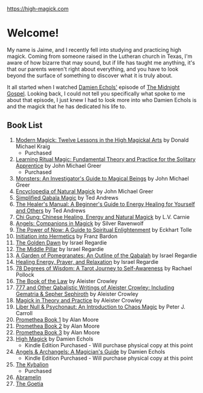 https://high-magick.com

# Welcome!

My name is Jaime, and I recently fell into studying and practicing high magick. Coming from someone raised in the Lutheran church in Texas, I'm aware of how bizarre that may sound, but if life has taught me anything, it's that our parents weren't right about everything, and you have to look beyond the surface of something to discover what it is truly about. 

It all started when I watched [Damien Echols'](https://damienechols.com/) episode of [The Midnight Gospel](http://www.duncantrussell.com/midnightgospel-damienechols). Looking back, I could not tell you specifically what spoke to me about that episode, I just knew I had to look more into who Damien Echols is and the magick that he has dedicated his life to.

## Book List

1. [Modern Magick: Twelve Lessons in the High Magickal Arts](https://www.amazon.com/Modern-Magick-Twelve-Lessons-Magickal/dp/0738715786) by Donald Michael Kraig
    * Purchased
2. [Learning Ritual Magic: Fundamental Theory and Practice for the Solitary Apprentice](https://www.amazon.com/Learning-Ritual-Magic-Fundamental-Apprentice/dp/1578633184) by John Michael Greer
    * Purchased
3. [Monsters: An Investigator's Guide to Magical Beings](https://www.amazon.com/Monsters-Investigators-Guide-Magical-Beings/dp/0738700509) by John Michael Greer
4. [Encyclopedia of Natural Magick](https://www.amazon.com/Encyclopedia-Natural-Magic-Michael-Greer/dp/0738706744) by John Michael Greer
5. [Simplified Qabala Magic](https://www.amazon.com/Simplified-Qabala-Andrews-29-May-2003-Paperback/dp/B012HTM694) by Ted Andrews
6. [The Healer's Manual: A Beginner's Guide to Energy Healing for Yourself and Others](https://www.amazon.com/Healers-Manual-Beginners-Yourself-Llewellyns/dp/0875420079) by Ted Andrews
7. [Chi Gung: Chinese Healing, Energy and Natural Magick](https://www.amazon.com/Chi-Gung-Chinese-Healing-Natural/dp/1567181139) by L.V. Carnie
8. [Angels: Companions in Magick](https://www.amazon.com/Angels-Companions-Magick-Silver-RavenWolf/dp/1567187242) by Silver Ravenwolf
9. [The Power of Now: A Guide to Spiritual Enlightenment](https://www.amazon.com/Power-Now-Guide-Spiritual-Enlightenment/dp/1577314808) by Eckhart Tolle
10. [Initiation into Hermetics](https://www.amazon.com/Initiation-into-Hermetics-Franz-Bardon/dp/1885928122) by Franz Bardon
11. [The Golden Dawn](https://www.amazon.com/dp/0738743992) by Israel Regardie
12. [The Middle Pillar](https://www.amazon.com/Middle-Pillar-Israel-Regardie/dp/1561845515) by Israel Regardie
13. [A Garden of Pomegranates: An Outline of the Qabalah](https://www.amazon.com/Garden-Pomegranates-Outline-Qabalah/dp/1561845523) by Israel Regardie
14. [Healing Energy, Prayer, and Relaxation](https://www.amazon.com/Healing-Energy-Prayer-Relaxation-Regardie/dp/1561841838) by Israel Regardie
15. [78 Degrees of Wisdom: A Tarot Journey to Self-Awareness](https://www.amazon.com/Seventy-Eight-Degrees-Wisdom-Journey-Self-Awareness/dp/1578636655) by Rachael Pollock
16. [The Book of the Law](https://www.amazon.com/Book-Law-Aleister-Crowley/dp/0877283346) by Aleister Crowley
17. [777 and Other Qabalistic Writings of Aleister Crowley: Including Gematria & Sepher Sephiroth](https://www.amazon.com/Other-Qabalistic-Writings-Aleister-Crowley/dp/0877286701) by Aleister Crowley
18. [Magick in Theory and Practice](https://www.amazon.com/Magick-Theory-Practice-Aleister-Crowley/dp/1705459137) by Aleister Crowley
19. [Liber Null & Psychonaut: An Introduction to Chaos Magic](https://www.amazon.com/Liber-Null-Psychonaut-Introduction-Chaos/dp/0877286396) by Peter J. Carroll
20. [Promethea Book 1](https://www.amazon.com/Promethea-20th-Anniversary-Deluxe-Book/dp/1401288669) by Alan Moore
21. [Promethea Book 2](https://www.amazon.com/Promethea-Deluxe-Book-Alan-Moore/dp/1401295452) by Alan Moore
22. [Promethea Book 3](https://www.amazon.com/Promethea-20th-Anniversary-Deluxe-Three/dp/1779502265) by Alan Moore
23. [High Magick](https://www.amazon.com/High-Magick-Guide-Spiritual-Practices/dp/1683641345) by Damien Echols
    * Kindle Edition Purchased - Will purchase physical copy at this point
24. [Angels & Archangels: A Magician's Guide](https://www.amazon.com/Angels-Archangels-Western-Path-Enlightenment/dp/1683643267) by Damien Echols
    * Kindle Edition Purchased - Will purchase physical copy at this point
25. [The Kybalion](https://www.amazon.com/Kybalion-Centenary-Three-Initiates/dp/0143131680)
    * Purchased
24. [Abramelin](https://www.amazon.com/Abraham-von-Worms/dp/0892542144)
25. [The Goetia](https://www.amazon.com/Goetia-Solomon-Lemegeton-Clavicula-Salomonis/dp/087728847X)